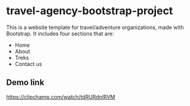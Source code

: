 # travel-agency-bootstrap-project

This is a website template for travel/adventure organizations, made with Bootstrap.
It includes four sections that are:
+ Home
+ About
+ Treks
+ Contact us

## Demo link
https://clipchamp.com/watch/tdRURdnlRVM
